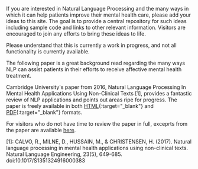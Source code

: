 If you are interested in Natural Language Processing and the many ways in which it can help patients improve their mental health care, please add your ideas to this site.  The goal is to provide a central repository for such ideas including sample code and links to other relevant information. Visitors are encouraged to join any efforts to bring these ideas to life.

Please understand that this is currently a work in progress, and not all functionality is currently available.

The following paper is a great background read regarding the many ways NLP can assist patients in their efforts to receive affective mental health treatment.

Cambridge University's paper from 2016, Natural Language Processing In Mental Health Applications Using Non-Clinical Texts [1], provides a fantastic review of NLP applications and points out areas ripe for progress.  The paper is freely available in both [HTML](https://www.cambridge.org/core/journals/natural-language-engineering/article/natural-language-processing-in-mental-health-applications-using-nonclinical-texts/32645FFCFD37C67DA62CA06DB66EB2F4/core-reader#sec2-1){:target="_blank"} and [PDF](https://www.cambridge.org/core/services/aop-cambridge-core/content/view/32645FFCFD37C67DA62CA06DB66EB2F4/S1351324916000383a.pdf/natural_language_processing_in_mental_health_applications_using_nonclinical_texts.pdf){:target="_blank"} formats.   

For visitors who do not have time to review the paper in full, exceprts from the paper are available [here](/_examples/KeyPoints.md). 










[1]: 
CALVO, R., MILNE, D., HUSSAIN, M., & CHRISTENSEN, H. (2017). Natural language processing in mental health applications using non-clinical texts. Natural Language Engineering, 23(5), 649-685. doi:10.1017/S1351324916000383
